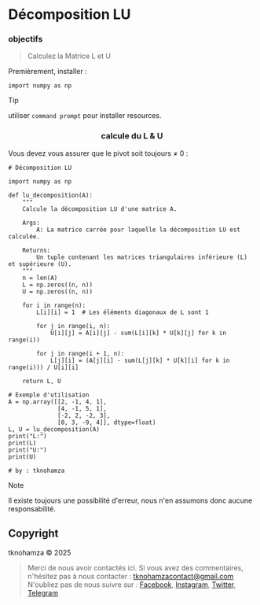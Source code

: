 # Décomposition LU

### <a name="objectifs"></a> objectifs


> Calculez la Matrice L et U


Premièrement, installer :


```shell
import numpy as np
```


> [!TIP]
> utiliser `command prompt` pour installer resources.


</p>
<h3 align="center">calcule du L & U</h3>
<p align="center">
</p>

Vous devez vous assurer que le pivot soit toujours ≠ 0 :

```shell
# Décomposition LU

import numpy as np

def lu_decomposition(A):
    """
    Calcule la décomposition LU d'une matrice A.

    Args:
        A: La matrice carrée pour laquelle la décomposition LU est calculée.

    Returns:
        Un tuple contenant les matrices triangulaires inférieure (L) et supérieure (U).
    """
    n = len(A)
    L = np.zeros((n, n))
    U = np.zeros((n, n))

    for i in range(n):
        L[i][i] = 1  # Les éléments diagonaux de L sont 1

        for j in range(i, n):
            U[i][j] = A[i][j] - sum(L[i][k] * U[k][j] for k in range(i))

        for j in range(i + 1, n):
            L[j][i] = (A[j][i] - sum(L[j][k] * U[k][i] for k in range(i))) / U[i][i]

    return L, U

# Exemple d'utilisation
A = np.array([[2, -1, 4, 1],
              [4, -1, 5, 1],
              [-2, 2, -2, 3],
              [0, 3, -9, 4]], dtype=float)
L, U = lu_decomposition(A)
print("L:")
print(L)
print("U:")
print(U)

# by : tknohamza
```

> [!NOTE]
> Il existe toujours une possibilité d'erreur, nous n'en assumons donc aucune responsabilité.

## <a name="Copyright"></a> Copyright
tknohamza © 2025

> Merci de nous avoir contactés ici. Si vous avez des commentaires, n'hésitez pas à nous contacter :
tknohamzacontact@gmail.com
N'oubliez pas de nous suivre sur :
<a href="https://facebook.com/tknohamza">Facebook</a>, <a href="https://instagram.com/r/tknohamza">Instagram</a>, <a href="https://twitter.com/tknohamza">Twitter</a>, <a href="https://t.me/tknohamzachannel">Telegram</a>
